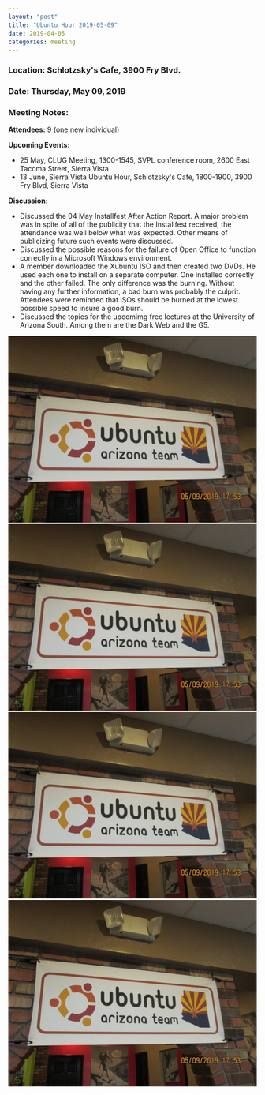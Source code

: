 ```yaml
---
layout: "post"
title: "Ubuntu Hour 2019-05-09"
date: 2019-04-05
categories: meeting
---
```


### Location: Schlotzsky's Cafe, 3900 Fry Blvd.

### Date: Thursday, May 09, 2019

### Meeting Notes:

**Attendees:** 9 (one new individual)

**Upcoming Events:**

 * 25 May, CLUG Meeting, 1300-1545, SVPL conference room, 2600 East Tacoma Street, Sierra Vista
 * 13 June, Sierra Vista Ubuntu Hour, Schlotzsky's Cafe, 1800-1900, 3900 Fry Blvd, Sierra Vista
 
**Discussion:**

 * Discussed the 04 May Installfest After Action Report.  A major problem was in spite of all of the publicity that the Installfest received, the attendance was well below what was expected.  Other means of publicizing future such events were discussed.
 * Discussed the possible reasons for the failure of Open Office to function correctly in a Microsoft Windows environment.
 * A member downloaded the Xubuntu ISO and then created two DVDs.  He used each one to install on a separate computer.  One installed correctly and the other failed.  The only difference was the burning.  Without having any further information, a bad burn was probably the culprit.  Attendees were reminded that ISOs should be burned at the lowest possible speed to insure a good burn.
 * Discussed the topics for the upcomimg free lectures at the University of Arizona South.  Among them are the Dark Web and the G5.



![alt text](https://raw.githubusercontent.com/CochiseLinuxUsersGroup/CochiseLinuxUsersGroup.github.io/master/images/rsz_sv_ubuntuhour_2019-05-09_1.jpg)
![alt text](https://raw.githubusercontent.com/CochiseLinuxUsersGroup/CochiseLinuxUsersGroup.github.io/master/images/rsz_sv_ubuntuhour_2019-05-09_1.jpg)
![alt text](https://raw.githubusercontent.com/CochiseLinuxUsersGroup/CochiseLinuxUsersGroup.github.io/master/images/rsz_sv_ubuntuhour_2019-05-09_1.jpg)
![alt text](https://raw.githubusercontent.com/CochiseLinuxUsersGroup/CochiseLinuxUsersGroup.github.io/master/images/rsz_sv_ubuntuhour_2019-05-09_1.jpg)
